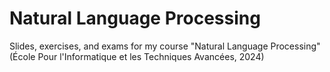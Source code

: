 # Natural Language Processing
Slides, exercises, and exams for my course "Natural Language Processing" (École Pour l'Informatique et les Techniques Avancées, 2024)
